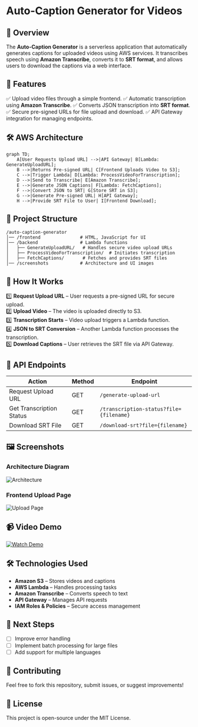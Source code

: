 # Auto-Caption Generator for Videos

## 📌 Overview
The **Auto-Caption Generator** is a serverless application that automatically generates captions for uploaded videos using AWS services. It transcribes speech using **Amazon Transcribe**, converts it to **SRT format**, and allows users to download the captions via a web interface.

## 🎯 Features
✅ Upload video files through a simple frontend.
✅ Automatic transcription using **Amazon Transcribe**.
✅ Converts JSON transcription into **SRT format**.
✅ Secure pre-signed URLs for file upload and download.
✅ API Gateway integration for managing endpoints.

## 🛠️ AWS Architecture

```mermaid
graph TD;
    A[User Requests Upload URL] -->|API Gateway| B[Lambda: GenerateUploadURL];
    B -->|Returns Pre-signed URL| C[Frontend Uploads Video to S3];
    C -->|Trigger Lambda| D[Lambda: ProcessVideoForTranscription];
    D -->|Send to Transcribe| E[Amazon Transcribe];
    E -->|Generate JSON Captions| F[Lambda: FetchCaptions];
    F -->|Convert JSON to SRT| G[Store SRT in S3];
    G -->|Generate Pre-signed URL| H[API Gateway];
    H -->|Provide SRT File to User| I[Frontend Download];

```

## 📂 Project Structure
```
/auto-caption-generator
│── /frontend               # HTML, JavaScript for UI
│── /backend                # Lambda functions
│   ├── GenerateUploadURL/   # Handles secure video upload URLs
│   ├── ProcessVideoForTranscription/  # Initiates transcription
│   ├── FetchCaptions/       # Fetches and provides SRT files
│── /screenshots            # Architecture and UI images

```

## 🚀 How It Works
1️⃣ **Request Upload URL** – User requests a pre-signed URL for secure upload.  
2️⃣ **Upload Video** – The video is uploaded directly to S3.  
3️⃣ **Transcription Starts** – Video upload triggers a Lambda function.  
4️⃣ **JSON to SRT Conversion** – Another Lambda function processes the transcription.  
5️⃣ **Download Captions** – User retrieves the SRT file via API Gateway.

## 🔗 API Endpoints
| Action | Method | Endpoint |
|--------|--------|------------|
| Request Upload URL | GET | `/generate-upload-url` |
| Get Transcription Status | GET | `/transcription-status?file={filename}` |
| Download SRT File | GET | `/download-srt?file={filename}` |

## 🖼️ Screenshots
### **Architecture Diagram**
![Architecture](screenshots/architecture.png)

### **Frontend Upload Page**
![Upload Page](screenshots/upload-page.png)

## 📹 Video Demo
[![Watch Demo](https://img.youtube.com/vi/YOUR_VIDEO_ID/maxresdefault.jpg)](https://www.youtube.com/watch?v=YOUR_VIDEO_ID)

## 🛠️ Technologies Used
- **Amazon S3** – Stores videos and captions
- **AWS Lambda** – Handles processing tasks
- **Amazon Transcribe** – Converts speech to text
- **API Gateway** – Manages API requests
- **IAM Roles & Policies** – Secure access management

## 📌 Next Steps
- [ ] Improve error handling
- [ ] Implement batch processing for large files
- [ ] Add support for multiple languages

## 🤝 Contributing
Feel free to fork this repository, submit issues, or suggest improvements!

## 📝 License
This project is open-source under the MIT License.

